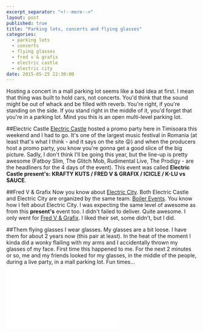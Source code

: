 ```yaml
---
excerpt_separator: "<!--more-->"
layout: post
published: true
title: "Parking lots, concerts and flying glasses"
categories: 
  - parking lots
  - concerts
  - flying glasses
  - fred v & grafix
  - electric castle
  - electric city
date: 2015-05-25 22:30:00  
---
```


Hosting a concert in a mall parking lot seems like a bad idea at first. I mean that thing was built to hold cars, not concerts. You'd think that the sound might be out of whack and be filled with reverb. You're right, if you're standing on the side. If you stand right in the middle of it, you'd forget that you're in a parking lot. Mind you this is an open multi-level parking lot.

##Electric Castle
[Electric Castle](http://electriccastle.ro/) hosted a promo party here in Timisoara this weekend and I had to go. It's one of the largest music festival in Romania (at least that's what I think - and it says on the site :stuck_out_tongue_winking_eye:) and when the producers host a promo party, you know you're gonna get a good slice of the big picture. Sadly, I don't think I'll be going this year, but the line-up is pretty awesome (Fatboy Slim, The Glitch Mob, Rudimental Live, The Prodigy - are the headliners for the 4 days of the event). This event was called **Electric Castle present's: KRAFTY KUTS / FRED V & GRAFIX / ICICLE / K-LU vs SAUCE**.

##Fred V & Grafix
Now you know about [Electric City](www.robertiagar.com/2015/04/01/electric-city-photos-and-new-layout/). Both Electric Castle and Electric City are organized by the same team: [Boiler Events](http://www.boilerevents.ro/). You know how I felt about Electric City. I was expecting the same level of awesome as from this **present's** event too. I didn't failed to deliver. Quite awesome. I only went for [Fred V & Grafix](http://www.fredvandgrafix.com/). I liked their set, some didn't, but I did.

##Them flying glasses
I wear glasses. My glasses are a bit loose. I have them for about 2 years now (this pair at least). In the heat of the moment I kinda did a wonky flailing with my arms and I accidentally thrown my glasses of my face. First time this happened to me. For the next 2 minutes or so, me and my friends looked for my glasses, in the middle of the people, during a live party, in a mall parking lot. Fun times...

<div class="embed-responsive embed-responsive-16by9"> <iframe src="//youtube.com/embed/hhostlZNdT4" frameborder="0" allowfullscreen></iframe> </div>

